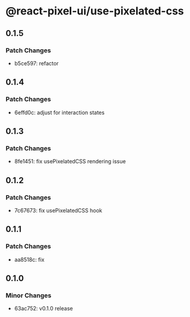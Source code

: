 # @react-pixel-ui/use-pixelated-css

## 0.1.5

### Patch Changes

- b5ce597: refactor

## 0.1.4

### Patch Changes

- 6effd0c: adjust for interaction states

## 0.1.3

### Patch Changes

- 8fe1451: fix usePixelatedCSS rendering issue

## 0.1.2

### Patch Changes

- 7c67673: fix usePixelatedCSS hook

## 0.1.1

### Patch Changes

- aa8518c: fix

## 0.1.0

### Minor Changes

- 63ac752: v0.1.0 release
